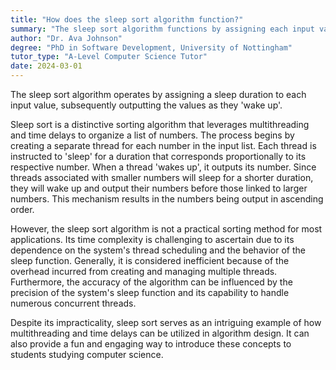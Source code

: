 ```yaml
---
title: "How does the sleep sort algorithm function?"
summary: "The sleep sort algorithm functions by assigning each input value a sleep duration, then outputting the values as they 'wake up'."
author: "Dr. Ava Johnson"
degree: "PhD in Software Development, University of Nottingham"
tutor_type: "A-Level Computer Science Tutor"
date: 2024-03-01
---
```


The sleep sort algorithm operates by assigning a sleep duration to each input value, subsequently outputting the values as they 'wake up'.

Sleep sort is a distinctive sorting algorithm that leverages multithreading and time delays to organize a list of numbers. The process begins by creating a separate thread for each number in the input list. Each thread is instructed to 'sleep' for a duration that corresponds proportionally to its respective number. When a thread 'wakes up', it outputs its number. Since threads associated with smaller numbers will sleep for a shorter duration, they will wake up and output their numbers before those linked to larger numbers. This mechanism results in the numbers being output in ascending order.

However, the sleep sort algorithm is not a practical sorting method for most applications. Its time complexity is challenging to ascertain due to its dependence on the system's thread scheduling and the behavior of the sleep function. Generally, it is considered inefficient because of the overhead incurred from creating and managing multiple threads. Furthermore, the accuracy of the algorithm can be influenced by the precision of the system's sleep function and its capability to handle numerous concurrent threads.

Despite its impracticality, sleep sort serves as an intriguing example of how multithreading and time delays can be utilized in algorithm design. It can also provide a fun and engaging way to introduce these concepts to students studying computer science.
    